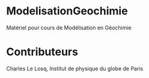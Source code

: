 # ModelisationGeochimie

Matériel pour cours de Modélisation en Géochimie

# Contributeurs

Charles Le Losq, Institut de physique du globe de Paris
